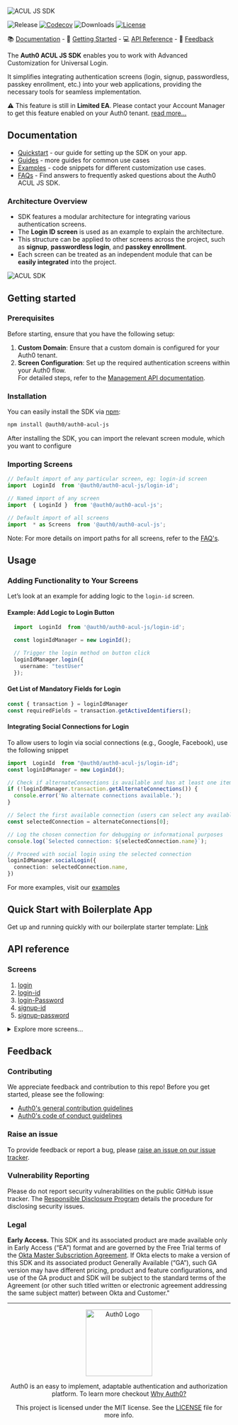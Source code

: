 
![ACUL JS SDK](https://cdn.auth0.com/website/sdks/banners/auth0-acul-js-banner.png)

![Release](https://img.shields.io/npm/v/auth0-acul-js)
[![Codecov](https://img.shields.io/codecov/c/github/auth0/auth0-acul-js)](https://codecov.io/gh/auth0/auth0-acul-js)
![Downloads](https://img.shields.io/npm/dw/auth0-acul-js)
[![License](https://img.shields.io/:license-mit-blue.svg?style=flat)](https://opensource.org/licenses/MIT)

📚 [Documentation](#documentation) - 🚀 [Getting Started](#getting-started) - 💻 [API Reference](#api-reference) - 💬 [Feedback](#feedback)

The **Auth0 ACUL JS SDK** enables you to work with Advanced Customization for Universal Login.

It simplifies integrating authentication screens (login, signup, passwordless, passkey enrollment, etc.) into your web applications, providing the necessary tools for seamless implementation.

⚠ This feature is still in **Limited EA**. Please contact your Account Manager to get this feature enabled on your Auth0 tenant. [read more...](#legal)

##  Documentation

- [Quickstart](https://auth0.com/docs/customize) - our guide for setting up the SDK on your app.
- [Guides](https://auth0.com/docs/customize) - more guides for common use cases
- [Examples](https://github.com/auth0/universal-login/tree/master/packages/auth0-acul-js/examples) - code snippets for different customization use cases.
- [FAQs](FAQ.md) - Find answers to frequently asked questions about the Auth0 ACUL JS SDK.

### Architecture Overview

- SDK features a modular architecture for integrating various authentication screens.
- The **Login ID screen** is used as an example to explain the architecture.
- This structure can be applied to other screens across the project, such as **signup**, **passwordless login**, and **passkey enrollment**.
- Each screen can be treated as an independent module that can be **easily integrated** into the project.

![ACUL SDK](https://cdn.auth0.com/website/sdks/assets/auth0-acul-sdk-architecture.png)




##  Getting started

### Prerequisites
Before starting, ensure that you have the following setup:

1. **Custom Domain**: Ensure that a custom domain is configured for your Auth0 tenant.
2. **Screen Configuration**: Set up the required authentication screens within your Auth0 flow.  
   For detailed steps, refer to the [Management API documentation](https://auth0.com/docs/customize).

### Installation

You can easily install the SDK via [npm](https://npmjs.org):

```sh
npm install @auth0/auth0-acul-js
```


After installing the SDK, you can import the relevant screen module, which you want to configure

### Importing Screens

```js
// Default import of any particular screen, eg: login-id screen
import  LoginId  from '@auth0/auth0-acul-js/login-id'; 

// Named import of any screen
import  { LoginId }  from '@auth0/auth0-acul-js'; 

// Default import of all screens
import  * as Screens  from '@auth0/auth0-acul-js'; 

```
Note: For more details on import paths for all screens, refer to the [FAQ's](FAQ.md).

## Usage

### Adding Functionality to Your Screens

Let’s look at an example for adding logic to the `login-id` screen.

#### Example: Add Logic to Login Button
```typescript
  import  LoginId  from '@auth0/auth0-acul-js/login-id';

  const loginIdManager = new LoginId();

  // Trigger the login method on button click
  loginIdManager.login({
    username: "testUser"
  });
``` 

#### Get List of Mandatory Fields for Login
 ```typescript
 const { transaction } = loginIdManager
 const requiredFields = transaction.getActiveIdentifiers();
 ```

 #### Integrating Social Connections for Login
To allow users to login via social connections (e.g., Google, Facebook), use the following snippet

```typescript
import  LoginId  from "@auth0/auth0-acul-js/login-id";
const loginIdManager = new LoginId();

// Check if alternateConnections is available and has at least one item
if (!loginIdManager.transaction.getAlternateConnections()) {
  console.error('No alternate connections available.');
}

// Select the first available connection (users can select any available connection)
const selectedConnection = alternateConnections[0];

// Log the chosen connection for debugging or informational purposes
console.log(`Selected connection: ${selectedConnection.name}`);

// Proceed with social login using the selected connection
loginIdManager.socialLogin({
  connection: selectedConnection.name,
})
```
For more examples, visit our [examples](https://github.com/auth0/universal-login/blob/master/packages/auth0-acul-js/examples/login-id.md)

## Quick Start with Boilerplate App
Get up and running quickly with our boilerplate starter template: [Link](https://github.com/auth0/auth0-acul-react-boilerplate)

##  API reference
### Screens

1. [login](https://auth0.github.io/universal-login/classes/Classes.Login.html)
2. [login-id](https://auth0.github.io/universal-login/classes/Classes.LoginId.html)
3. [login-Password](https://auth0.github.io/universal-login/classes/Classes.LoginPassword.html)
4. [signup-id](https://auth0.github.io/universal-login/classes/Classes.SignupId.html)
5. [signup-password](https://auth0.github.io/universal-login/classes/Classes.SignupPassword.html)
<details>
  <summary>Explore more screens...</summary>

  6. [login-passwordless-email-code](https://auth0.github.io/universal-login/classes/Classes.LoginPasswordlessEmailCode.html)
  7. [login-passwordless-sms-otp](https://auth0.github.io/universal-login/classes/Classes.LoginPasswordlessSmsOtp.html)
  8. [passkey-enrollment](https://auth0.github.io/universal-login/classes/Classes.PasskeyEnrollment.html)
  9. [passkey-enrollment-local](https://auth0.github.io/universal-login/classes/Classes.PasskeyEnrollmentLocal.html)
  10. [phone-identifier-enrollment](https://auth0.github.io/universal-login/classes/Classes.PhoneIdentifierEnrollment.html)
  11. [phone-identifier-challenge](https://auth0.github.io/universal-login/classes/Classes.PhoneIdentifierChallenge.html)
  12. [email-identifier-challenge](https://auth0.github.io/universal-login/classes/Classes.EmailIdentifierChallenge.html)
  13. [interstitial-captcha](https://auth0.github.io/universal-login/classes/Classes.InterstitialCaptcha.html)
  14. [reset-password-email](https://auth0.github.io/universal-login/classes/Classes.ResetPasswordEmail.html)
  15. [reset-password-request](https://auth0.github.io/universal-login/classes/Classes.ResetPasswordRequest.html)
  16. [reset-password](https://auth0.github.io/universal-login/classes/Classes.ResetPassword.html)
  17. [reset-password-error](https://auth0.github.io/universal-login/classes/Classes.ResetPasswordError.html)
  18. [reset-password-success](https://auth0.github.io/universal-login/classes/Classes.ResetPasswordSuccess.html)
  19. [signup](https://auth0.github.io/universal-login/classes/Classes.Signup.html)
</details>





##  Feedback

### Contributing

We appreciate feedback and contribution to this repo! Before you get started, please see the following:

- [Auth0's general contribution guidelines](https://github.com/auth0/open-source-template/blob/master/GENERAL-CONTRIBUTING.md)
- [Auth0's code of conduct guidelines](https://github.com/auth0/open-source-template/blob/master/CODE-OF-CONDUCT.md)

### Raise an issue

To provide feedback or report a bug, please [raise an issue on our issue tracker](https://github.com/auth0/universal-login/issues).

### Vulnerability Reporting

Please do not report security vulnerabilities on the public GitHub issue tracker. The [Responsible Disclosure Program](https://auth0.com/responsible-disclosure-policy) details the procedure for disclosing security issues.

### Legal

**Early Access.** This SDK and its associated product are made available only in Early Access (“EA”) format and are governed by the Free Trial terms of the [Okta Master Subscription Agreement](https://www.okta.com/agreements/#mastersubscriptionagreement). If Okta elects to make a version of this SDK and its associated product Generally Available (“GA”), such GA version may have different pricing, product and feature configurations, and use of the GA product and SDK will be subject to the standard terms of the Agreement (or other such titled written or electronic agreement addressing the same subject matter) between Okta and Customer."

---

<p align="center">
  <picture>
    <source media="(prefers-color-scheme: light)" srcset="https://cdn.auth0.com/website/sdks/logos/auth0_light_mode.png"   width="150">
    <source media="(prefers-color-scheme: dark)" srcset="https://cdn.auth0.com/website/sdks/logos/auth0_dark_mode.png" width="150">
    <img alt="Auth0 Logo" src="https://cdn.auth0.com/website/sdks/logos/auth0_light_mode.png" width="150">
  </picture>
</p>
<p align="center">Auth0 is an easy to implement, adaptable authentication and authorization platform. To learn more checkout <a href="https://auth0.com/why-auth0">Why Auth0?</a></p>
<p align="center">
This project is licensed under the MIT license. See the <a href="https://github.com/auth0/auth0.js/blob/master/LICENSE"> LICENSE</a> file for more info.</p>
